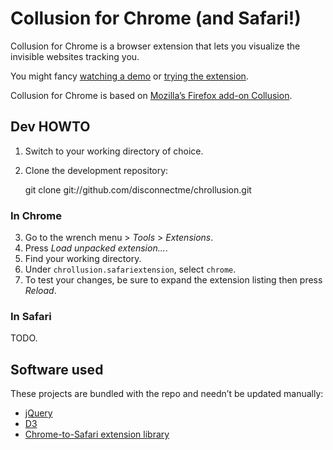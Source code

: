 # Collusion for Chrome (and Safari!)

Collusion for Chrome is a browser extension that lets you visualize the
invisible websites tracking you.

You might fancy [watching a demo](https://www.youtube.com/watch?v=zP79Iwm0xbA)
or [trying the extension](https://disconnect.me/collusion).

Collusion for Chrome is based on [Mozilla’s Firefox add-on
Collusion](https://github.com/toolness/collusion).

## Dev HOWTO

1. Switch to your working directory of choice.
2. Clone the development repository:

    git clone git://github.com/disconnectme/chrollusion.git

### In Chrome

3. Go to the wrench menu > *Tools* > *Extensions*.
4. Press *Load unpacked extension...*.
5. Find your working directory.
6. Under `chrollusion.safariextension`, select `chrome`.
7. To test your changes, be sure to expand the extension listing then press
   *Reload*.

### In Safari

TODO.

## Software used

These projects are bundled with the repo and needn’t be updated manually:

* [jQuery](https://github.com/jquery/jquery)
* [D3](https://github.com/mbostock/d3)
* [Chrome-to-Safari extension library](https://github.com/disconnectme/port)
